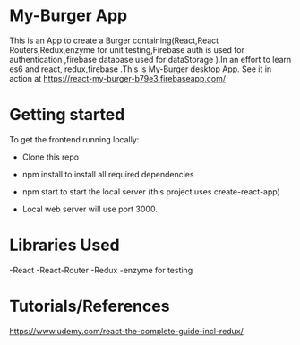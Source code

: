 # My-Burger App

This is an App to create a Burger containing(React,React Routers,Redux,enzyme for unit testing,Firebase auth is used for authentication ,firebase database used for dataStorage ).In an effort to learn es6 and react, redux,firebase .This is My-Burger desktop App.
See it in action at https://react-my-burger-b79e3.firebaseapp.com/

# Getting started

To get the frontend running locally:

- Clone this repo
- npm install to install all required  dependencies
- npm start to start the local server (this project uses create-react-app)

- Local web server will use port 3000.

# Libraries Used
-React
-React-Router
-Redux
-enzyme for testing

# Tutorials/References
https://www.udemy.com/react-the-complete-guide-incl-redux/

